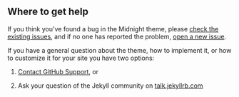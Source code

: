## Where to get help

If you think you've found a bug in the Midnight theme, please [check the existing issues](https://github.com/pages-themes/midnight/issues), and if no one has reported the problem, [open a new issue](https://github.com/pages-themes/midnight/issues/new).

If you have a general question about the theme, how to implement it, or how to customize it for your site  you have two options:

1. [Contact GitHub Support](https://github.com/contact?form%5Bsubject%5D=GitHub%20Pages), or

2. Ask your question of the Jekyll community on [talk.jekyllrb.com](https://talk.jekyllrb.com/)
